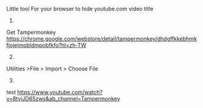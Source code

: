 Little tool For your browser to hide youtube.com video title

1. 
Get Tampermonkey
https://chrome.google.com/webstore/detail/tampermonkey/dhdgffkkebhmkfjojejmpbldmpobfkfo?hl=zh-TW

2. 
Utilities >File > Import > Choose File


3. 
test
https://www.youtube.com/watch?v=8tyjJD65zws&ab_channel=Tampermonkey
